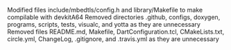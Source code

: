Modified files include/mbedtls/config.h and library/Makefile to make compilable with devkitA64
Removed directories .github, configs, doxygen, programs, scripts, tests, visualc, and yotta as they are unnecessary
Removed files README.md, Makefile, DartConfiguration.tcl, CMakeLists.txt, circle.yml, ChangeLog, .gitignore, and .travis.yml as they are unnecessary
